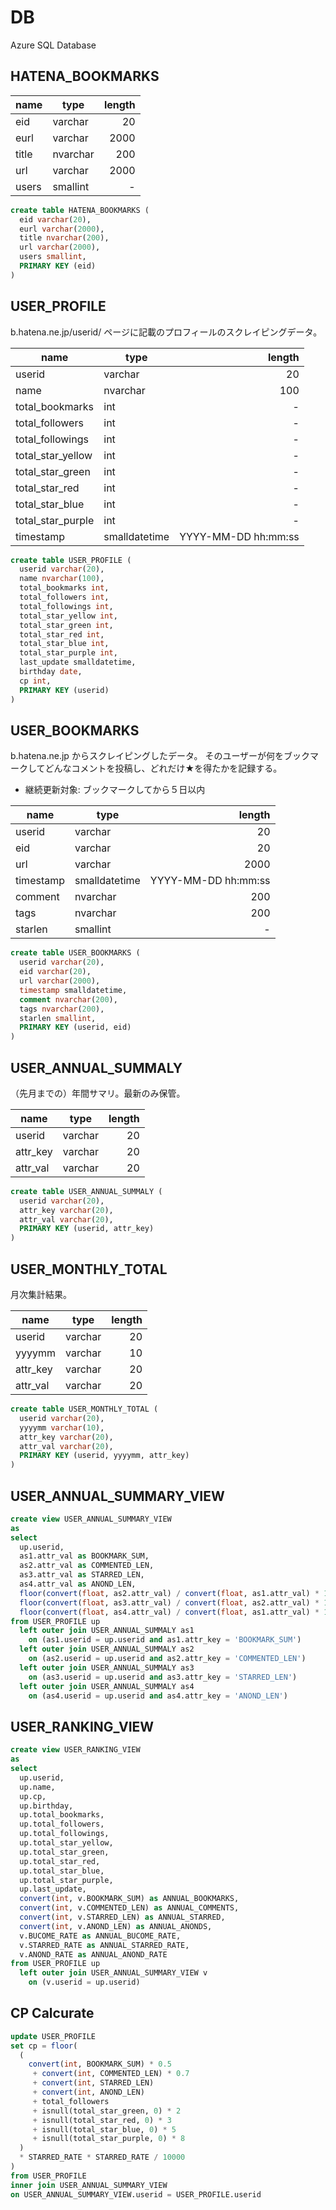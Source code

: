 # DB

Azure SQL Database


## HATENA_BOOKMARKS

|name |type    |length|
|-----|--------|-----:|
|eid  |varchar |    20|
|eurl |varchar |  2000|
|title|nvarchar|   200|
|url  |varchar |  2000|
|users|smallint|     -|

```sql
create table HATENA_BOOKMARKS (
  eid varchar(20),
  eurl varchar(2000),
  title nvarchar(200),
  url varchar(2000),
  users smallint,
  PRIMARY KEY (eid)
)
```


## USER_PROFILE

b.hatena.ne.jp/userid/ ページに記載のプロフィールのスクレイピングデータ。

|name             |type         |             length|
|-----------------|-------------|------------------:|
|userid           |varchar      |                 20|
|name             |nvarchar     |                100|
|total_bookmarks  |int          |                  -|
|total_followers  |int          |                  -|
|total_followings |int          |                  -|
|total_star_yellow|int          |                  -|
|total_star_green |int          |                  -|
|total_star_red   |int          |                  -|
|total_star_blue  |int          |                  -|
|total_star_purple|int          |                  -|
|timestamp        |smalldatetime|YYYY-MM-DD hh:mm:ss|

```sql
create table USER_PROFILE (
  userid varchar(20),
  name nvarchar(100),
  total_bookmarks int,
  total_followers int,
  total_followings int,
  total_star_yellow int,
  total_star_green int,
  total_star_red int,
  total_star_blue int,
  total_star_purple int,
  last_update smalldatetime,
  birthday date,
  cp int,
  PRIMARY KEY (userid)
)
```


## USER_BOOKMARKS

b.hatena.ne.jp からスクレイピングしたデータ。
そのユーザーが何をブックマークしてどんなコメントを投稿し、どれだけ★を得たかを記録する。

- 継続更新対象: ブックマークしてから５日以内

|name     |type         |             length|
|---------|-------------|------------------:|
|userid   |varchar      |                 20|
|eid      |varchar      |                 20|
|url      |varchar      |               2000|
|timestamp|smalldatetime|YYYY-MM-DD hh:mm:ss|
|comment  |nvarchar     |                200|
|tags     |nvarchar     |                200|
|starlen  |smallint     |                  -|

```sql
create table USER_BOOKMARKS (
  userid varchar(20),
  eid varchar(20),
  url varchar(2000),
  timestamp smalldatetime,
  comment nvarchar(200),
  tags nvarchar(200),
  starlen smallint,
  PRIMARY KEY (userid, eid)
)
```


## USER_ANNUAL_SUMMALY

（先月までの）年間サマリ。最新のみ保管。

|name      |type     |  length|
|----------|---------|-------:|
|userid    |varchar  |      20|
|attr_key  |varchar  |      20|
|attr_val  |varchar  |      20|

```sql
create table USER_ANNUAL_SUMMALY (
  userid varchar(20),
  attr_key varchar(20),
  attr_val varchar(20),
  PRIMARY KEY (userid, attr_key)
)
```


## USER_MONTHLY_TOTAL

月次集計結果。

|name      |type     |  length|
|----------|---------|-------:|
|userid    |varchar  |      20|
|yyyymm    |varchar  |      10|
|attr_key  |varchar  |      20|
|attr_val  |varchar  |      20|

```sql
create table USER_MONTHLY_TOTAL (
  userid varchar(20),
  yyyymm varchar(10),
  attr_key varchar(20),
  attr_val varchar(20),
  PRIMARY KEY (userid, yyyymm, attr_key)
)
```


## USER_ANNUAL_SUMMARY_VIEW

```sql
create view USER_ANNUAL_SUMMARY_VIEW
as
select
  up.userid,
  as1.attr_val as BOOKMARK_SUM,
  as2.attr_val as COMMENTED_LEN,
  as3.attr_val as STARRED_LEN,
  as4.attr_val as ANOND_LEN,
  floor(convert(float, as2.attr_val) / convert(float, as1.attr_val) * 100) as BUCOME_RATE,
  floor(convert(float, as3.attr_val) / convert(float, as2.attr_val) * 100) as STARRED_RATE,
  floor(convert(float, as4.attr_val) / convert(float, as1.attr_val) * 100) as ANOND_RATE
from USER_PROFILE up
  left outer join USER_ANNUAL_SUMMALY as1
    on (as1.userid = up.userid and as1.attr_key = 'BOOKMARK_SUM')
  left outer join USER_ANNUAL_SUMMALY as2
    on (as2.userid = up.userid and as2.attr_key = 'COMMENTED_LEN')
  left outer join USER_ANNUAL_SUMMALY as3
    on (as3.userid = up.userid and as3.attr_key = 'STARRED_LEN')
  left outer join USER_ANNUAL_SUMMALY as4
    on (as4.userid = up.userid and as4.attr_key = 'ANOND_LEN')
```


## USER_RANKING_VIEW

```sql
create view USER_RANKING_VIEW
as
select
  up.userid,
  up.name,
  up.cp,
  up.birthday,
  up.total_bookmarks,
  up.total_followers,
  up.total_followings,
  up.total_star_yellow,
  up.total_star_green,
  up.total_star_red,
  up.total_star_blue,
  up.total_star_purple,
  up.last_update,
  convert(int, v.BOOKMARK_SUM) as ANNUAL_BOOKMARKS,
  convert(int, v.COMMENTED_LEN) as ANNUAL_COMMENTS,
  convert(int, v.STARRED_LEN) as ANNUAL_STARRED,
  convert(int, v.ANOND_LEN) as ANNUAL_ANONDS,
  v.BUCOME_RATE as ANNUAL_BUCOME_RATE,
  v.STARRED_RATE as ANNUAL_STARRED_RATE,
  v.ANOND_RATE as ANNUAL_ANOND_RATE
from USER_PROFILE up
  left outer join USER_ANNUAL_SUMMARY_VIEW v
    on (v.userid = up.userid)
```


## CP Calcurate

```sql
update USER_PROFILE
set cp = floor(
  (
    convert(int, BOOKMARK_SUM) * 0.5
     + convert(int, COMMENTED_LEN) * 0.7
     + convert(int, STARRED_LEN)
     + convert(int, ANOND_LEN)
     + total_followers
     + isnull(total_star_green, 0) * 2
     + isnull(total_star_red, 0) * 3
     + isnull(total_star_blue, 0) * 5
     + isnull(total_star_purple, 0) * 8
  )
  * STARRED_RATE * STARRED_RATE / 10000
)
from USER_PROFILE
inner join USER_ANNUAL_SUMMARY_VIEW
on USER_ANNUAL_SUMMARY_VIEW.userid = USER_PROFILE.userid
```

